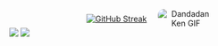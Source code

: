 <div align="center" style="display: flex; justify-content: center; align-items: center; gap: 20px; flex-wrap: wrap;">
<a href="https://git.io/streak-stats"><img src="https://streak-stats.demolab.com?user=BryanLomerio&theme=midnight-purple&short_numbers=true" alt="GitHub Streak" /></a>
  <img src="https://media1.tenor.com/m/fw-MBeOxEUEAAAAC/dandadan-ken.gif" alt="Dandadan Ken GIF" style="max-width: 100px; border-radius: 10px;" />
</div>
<img src="https://media.tenor.com/82QEdvgqds4AAAAM/dandadan-ken.gif"/>

<img src="https://media1.tenor.com/m/_iBPOsxMgwkAAAAd/dandadan-dan-da-dan.gif"/>
